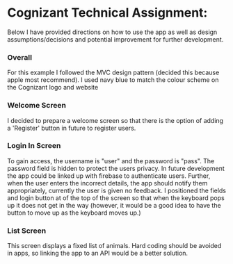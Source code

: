 # Cognizant Technical Assignment:

Below I have provided directions on how to use the app as well as design assumptions/decisions and potential improvement for further development.

### Overall
For this example I followed the MVC design pattern (decided this because apple most recommend). 
I used navy blue to match the colour scheme on the Cognizant logo and website

### Welcome Screen
I decided to prepare a welcome screen so that there is the option of adding a 'Register' button in future to register users.

### Login In Screen
To gain access, the username is "user" and the password is "pass". The password field is hidden to protect the users privacy. In future development the app could be linked up with firebase to authenticate users. Further, when the user enters the incorrect details, the app should notify them appropriately, currently the user is given no feedback.
I positioned the fields and login button at of the top of the screen so that when the keyboard pops up it does not get in the way (however, it would be a good idea to have the button to move up as the keyboard moves up.)

### List Screen
This screen displays a fixed list of animals. Hard coding should be avoided in apps, so linking the app to an API would be a better solution. 



